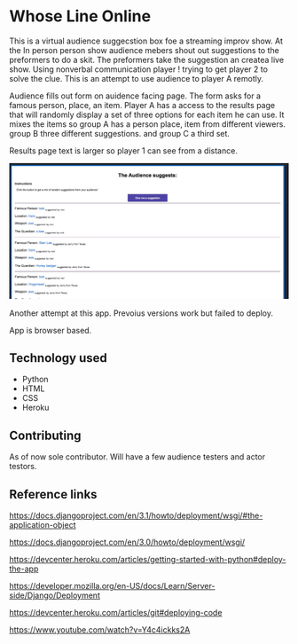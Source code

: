 # Whose Line Online

This is a virtual audience suggecstion box foe a streaming improv show. At the In person person show audience mebers shout out suggestions to the preformers to do a skit. The preformers take the suggestion an createa live show. Using nonverbal communication player ! trying to get player 2 to solve the clue. This is an attempt to use audience to player A remotly.

Audience fills out form on auidence facing page. The form asks for a famous person, place, an item. Player A has a access to the results page that will randomly display a set of three options for each item he can use. It mixes the items so group A has a person place, item from different viewers. group B three different suggestions. and group C a third set.

Results page text is larger so player 1 can see from a distance.

!["screen grab of app"](https://github.com/ClJarvis/WhoseLineOnline/blob/main/onlineimprov/images/whoseLineResult.jpg)

Another attempt at this app. Prevoius versions work but failed to deploy.

App is browser based.

## Technology used
* Python
* HTML
* CSS
* Heroku



## Contributing

As of now sole contributor. Will have a few audience testers and actor testors.

## Reference links

https://docs.djangoproject.com/en/3.1/howto/deployment/wsgi/#the-application-object

https://docs.djangoproject.com/en/3.0/howto/deployment/wsgi/

https://devcenter.heroku.com/articles/getting-started-with-python#deploy-the-app

https://developer.mozilla.org/en-US/docs/Learn/Server-side/Django/Deployment

https://devcenter.heroku.com/articles/git#deploying-code

https://www.youtube.com/watch?v=Y4c4ickks2A

